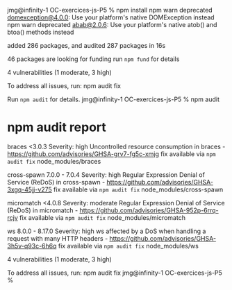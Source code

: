 jmg@infinity-1 OC-exercices-js-P5 % npm install
npm warn deprecated domexception@4.0.0: Use your platform's native DOMException instead
npm warn deprecated abab@2.0.6: Use your platform's native atob() and btoa() methods instead

added 286 packages, and audited 287 packages in 16s

46 packages are looking for funding
run `npm fund` for details

4 vulnerabilities (1 moderate, 3 high)

To address all issues, run:
npm audit fix

Run `npm audit` for details.
jmg@infinity-1 OC-exercices-js-P5 % npm audit

# npm audit report

braces <3.0.3
Severity: high
Uncontrolled resource consumption in braces - https://github.com/advisories/GHSA-grv7-fg5c-xmjg
fix available via `npm audit fix`
node_modules/braces

cross-spawn 7.0.0 - 7.0.4
Severity: high
Regular Expression Denial of Service (ReDoS) in cross-spawn - https://github.com/advisories/GHSA-3xgq-45jj-v275
fix available via `npm audit fix`
node_modules/cross-spawn

micromatch <4.0.8
Severity: moderate
Regular Expression Denial of Service (ReDoS) in micromatch - https://github.com/advisories/GHSA-952p-6rrq-rcjv
fix available via `npm audit fix`
node_modules/micromatch

ws 8.0.0 - 8.17.0
Severity: high
ws affected by a DoS when handling a request with many HTTP headers - https://github.com/advisories/GHSA-3h5v-q93c-6h6q
fix available via `npm audit fix`
node_modules/ws

4 vulnerabilities (1 moderate, 3 high)

To address all issues, run:
npm audit fix
jmg@infinity-1 OC-exercices-js-P5 %
